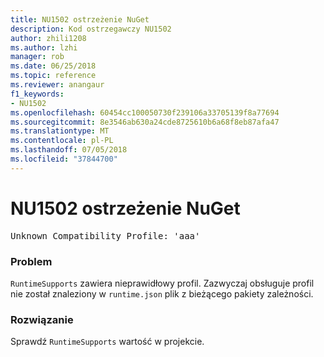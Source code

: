 ```yaml
---
title: NU1502 ostrzeżenie NuGet
description: Kod ostrzegawczy NU1502
author: zhili1208
ms.author: lzhi
manager: rob
ms.date: 06/25/2018
ms.topic: reference
ms.reviewer: anangaur
f1_keywords:
- NU1502
ms.openlocfilehash: 60454cc100050730f239106a33705139f8a77694
ms.sourcegitcommit: 8e3546ab630a24cde8725610b6a68f8eb87afa47
ms.translationtype: MT
ms.contentlocale: pl-PL
ms.lasthandoff: 07/05/2018
ms.locfileid: "37844700"
---
```

# <a name="nuget-warning-nu1502"></a>NU1502 ostrzeżenie NuGet

<pre>Unknown Compatibility Profile: 'aaa'</pre>

### <a name="issue"></a>Problem
`RuntimeSupports` zawiera nieprawidłowy profil. Zazwyczaj obsługuje profil nie został znaleziony w `runtime.json` plik z bieżącego pakiety zależności.

### <a name="solution"></a>Rozwiązanie
Sprawdź `RuntimeSupports` wartość w projekcie.